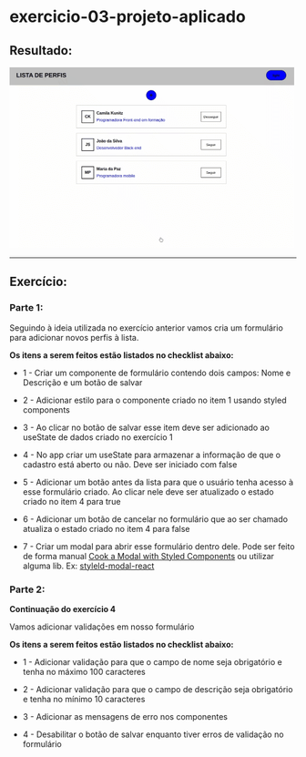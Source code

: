 # exercicio-03-projeto-aplicado

## Resultado:

![App](documentacao/app.gif)

<hr/>

## Exercício:

### Parte 1:

Seguindo à ideia utilizada no exercício anterior vamos cria um formulário para adicionar novos perfis à lista.

**Os itens a serem feitos estão listados no checklist abaixo:**

- 1 - Criar um componente de formulário contendo dois campos: Nome e Descrição e um botão de salvar

- 2 - Adicionar estilo para o componente criado no item 1 usando styled components

- 3 - Ao clicar no botão de salvar esse item deve ser adicionado ao useState de dados criado no exercício 1

- 4 - No app criar um useState para armazenar a informação de que o cadastro está aberto ou não. Deve ser iniciado com false

- 5 - Adicionar um botão antes da lista para que o usuário tenha acesso à esse formulário criado. Ao clicar nele deve ser atualizado o estado criado no item 4 para true

- 6 - Adicionar um botão de cancelar no formulário que ao ser chamado atualiza o estado criado no item 4 para false

- 7 - Criar um modal para abrir esse formulário dentro dele. Pode ser feito de forma manual [Cook a Modal with Styled Components](https://keyholesoftware.com/2020/11/18/cook-your-own-modal-with-styled-components/) ou utilizar alguma lib. Ex: [styleld-modal-react](https://www.npmjs.com/package/styled-react-modal)

### Parte 2:

**Continuação do exercício 4**

Vamos adicionar validações em nosso formulário

**Os itens a serem feitos estão listados no checklist abaixo:**

- 1 - Adicionar validação para que o campo de nome seja obrigatório e tenha no máximo 100 caracteres

- 2 - Adicionar validação para que o campo de descrição seja obrigatório e tenha no mínimo 10 caracteres

- 3 - Adicionar as mensagens de erro nos componentes

- 4 - Desabilitar o botão de salvar enquanto tiver erros de validação no formulário
